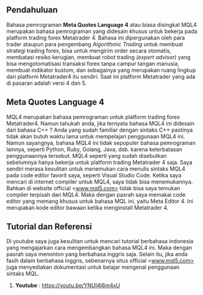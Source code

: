 ## Pendahuluan
Bahasa pemrograman **Meta Quotes Language 4** atau biasa disingkat MQL4 merupakan bahasa pemrograman yang didesain 
khusus untuk bekerja pada platform trading forex Metatrader 4. Bahasa ini dipergunakan oleh para trader ataupun 
para pengembang *Algorithmic Trading* untuk membuat strategi trading forex, bisa untuk mengirim order secara otomatis, membatasi resiko kerugian, membuat robot trading *(expert advisor)* yang bisa mengotomatisasi transaksi forex tanpa campur tangan manusia, membuat indikator kustom, dan sebagainya yang merupakan ruang lingkup dari platform Metatrader4 itu sendiri. Saat ini platform Metatrader yang ada di pasaran adalah versi 4 dan 5.

## Meta Quotes Language 4
MQL4 merupakan bahasa pemrograman untuk platform trading forex Metatrader4. Namun tahukah anda, jika ternyata bahasa MQL4 ini didesain dari bahasa C++ ? Anda yang sudah familiar dengan sintaks C++ pastinya tidak akan butuh waktu lama untuk mempelajari penggunaan MQL4 ini. Namun sayangnya, bahasa MQL4 ini tidak sepopuler bahasa pemrograman lainnya, seperti Python, Ruby, Golang, Java, dsb. karena keterbatasan penggunaannya tersebut. MQL4 seperti yang sudah disebutkan sebelumnya hanya bekerja untuk platform trading Metatrader 4 saja.
Saya sendiri merasa kesulitan untuk menemukan cara menulis sintaks MQL4 pada code editor favorit saya, seperti Visual Studio Code. Ketika saya mencari di internet compiler untuk MQL4, saya tidak bisa menemukannya. Bahkan di website official <www.mql5.com> tidak bisa saya temukan compiler terpisah dari MQL4.
Maka dengan pasrah saya memakai code editor yang memang khusus untuk bahasa MQL ini, yaitu Meta Editor 4. Ini merupakan kode editor bawaan ketika menginstall Metatrader 4.

## Tutorial dan Referensi
Di youtube saya juga kesulitan untuk mencari tutorial berbahasa indonesia yang mengajarkan cara mengembangkan bahasa MQL4 ini. Maka dengan pasrah saya menonton yang berbahasa inggris saja. Selain itu, jika anda fasih dalam berbahasa inggris, sebenarnya situs official <www.mql5.com> juga menyediakan dokumentasi untuk belajar mengenal penggunaan sintaks MQL.

1. **Youtube** : https://youtu.be/YNUI4I6m4xU